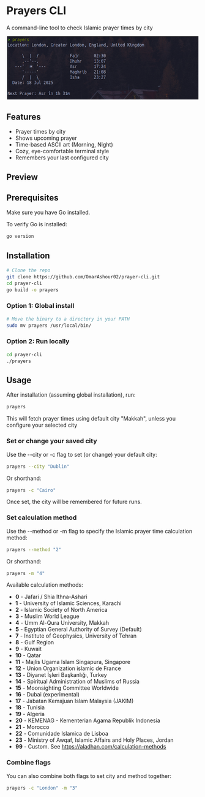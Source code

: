 # Prayers CLI

A command-line tool to check Islamic prayer times by city
<br>

<div align="center">
  <img src="image-3.png" alt="Prayers CLI Preview" width="500"/>
</div>

## Features

- Prayer times by city
- Shows upcoming prayer
- Time-based ASCII art (Morning, Night)
- Cozy, eye-comfortable terminal style
- Remembers your last configured city

## Preview

## Prerequisites

Make sure you have Go installed.

To verify Go is installed:

```bash
go version
```

## Installation

```bash
# Clone the repo
git clone https://github.com/OmarAshour02/prayer-cli.git
cd prayer-cli
go build -o prayers
```

### Option 1: Global install

```bash
# Move the binary to a directory in your PATH
sudo mv prayers /usr/local/bin/
```

### Option 2: Run locally

```bash
cd prayer-cli
./prayers
```

## Usage

After installation (assuming global installation), run:

```bash
prayers
```

This will fetch prayer times using default city "Makkah", unless you configure your selected city

### Set or change your saved city

Use the --city or -c flag to set (or change) your default city:

```bash
prayers --city "Dublin"
```

Or shorthand:

```bash
prayers -c "Cairo"
```

Once set, the city will be remembered for future runs.

### Set calculation method

Use the --method or -m flag to specify the Islamic prayer time calculation method:

```bash
prayers --method "2"
```

Or shorthand:

```bash
prayers -m "4"
```

Available calculation methods:

- **0** - Jafari / Shia Ithna-Ashari
- **1** - University of Islamic Sciences, Karachi
- **2** - Islamic Society of North America
- **3** - Muslim World League
- **4** - Umm Al-Qura University, Makkah
- **5** - Egyptian General Authority of Survey (Default)
- **7** - Institute of Geophysics, University of Tehran
- **8** - Gulf Region
- **9** - Kuwait
- **10** - Qatar
- **11** - Majlis Ugama Islam Singapura, Singapore
- **12** - Union Organization islamic de France
- **13** - Diyanet İşleri Başkanlığı, Turkey
- **14** - Spiritual Administration of Muslims of Russia
- **15** - Moonsighting Committee Worldwide
- **16** - Dubai (experimental)
- **17** - Jabatan Kemajuan Islam Malaysia (JAKIM)
- **18** - Tunisia
- **19** - Algeria
- **20** - KEMENAG - Kementerian Agama Republik Indonesia
- **21** - Morocco
- **22** - Comunidade Islamica de Lisboa
- **23** - Ministry of Awqaf, Islamic Affairs and Holy Places, Jordan
- **99** - Custom. See https://aladhan.com/calculation-methods

### Combine flags

You can also combine both flags to set city and method together:

```bash
prayers -c "London" -m "3"
```
